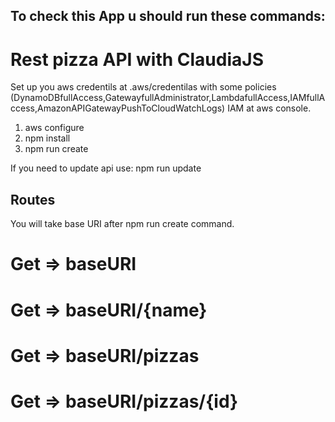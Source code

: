 
## To check this App u should run these commands:
# Rest pizza API with ClaudiaJS

Set up you aws credentils at .aws/credentilas with some policies
(DynamoDBfullAccess,GatewayfullAdministrator,LambdafullAccess,IAMfullAccess,AmazonAPIGatewayPushToCloudWatchLogs) IAM at aws console.

1) aws configure
2) npm install
3) npm run create   

If you need to update api use:
npm run update


## Routes
You will take base URI after npm run create command.

# Get => baseURI
# Get => baseURI/{name}
# Get => baseURI/pizzas
# Get => baseURI/pizzas/{id}